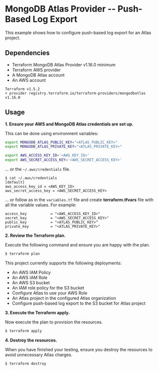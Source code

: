 # MongoDB Atlas Provider -- Push-Based Log Export 
This example shows how to configure push-based log export for an Atlas project.

## Dependencies

* Terraform MongoDB Atlas Provider v1.16.0 minimum
* Terraform AWS provider
* A MongoDB Atlas account 
* An AWS account


```
Terraform v1.5.2
+ provider registry.terraform.io/terraform-providers/mongodbatlas v1.16.0
```

## Usage

**1\. Ensure your AWS and MongoDB Atlas credentials are set up.**

This can be done using environment variables:

```bash
export MONGODB_ATLAS_PUBLIC_KEY="<ATLAS_PUBLIC_KEY>"
export MONGODB_ATLAS_PRIVATE_KEY="<ATLAS_PRIVATE_KEY>"
```

``` bash
export AWS_ACCESS_KEY_ID='<AWS_KEY_ID>'
export AWS_SECRET_ACCESS_KEY='<AWS_SECRET_ACCESS_KEY>'
```

... or the `~/.aws/credentials` file.

```
$ cat ~/.aws/credentials
[default]
aws_access_key_id = <AWS_KEY_ID>
aws_secret_access_key = <AWS_SECRET_ACCESS_KEY>
```
... or follow as in the `variables.tf` file and create **terraform.tfvars** file with all the variable values. For example:
```
access_key           = "<AWS_ACCESS_KEY_ID>"
secret_key           = "<AWS_SECRET_ACCESS_KEY>"
public_key           = "<ATLAS_PUBLIC_KEY>"
private_key          = "<ATLAS_PRIVATE_KEY>"
```

**2\. Review the Terraform plan.**

Execute the following command and ensure you are happy with the plan.

``` bash
$ terraform plan
```
This project currently supports the following deployments:

- An AWS IAM Policy
- An AWS IAM Role
- An AWS S3 bucket
- An IAM role policy for the S3 bucket
- Configure Atlas to use your AWS Role
- An Atlas project in the configured Atlas organization
- Configure push-based log export to the S3 bucket for Atlas project

**3\. Execute the Terraform apply.**

Now execute the plan to provision the resources.

``` bash
$ terraform apply
```

**4\. Destroy the resources.**

When you have finished your testing, ensure you destroy the resources to avoid unnecessary Atlas charges.

``` bash
$ terraform destroy
```


